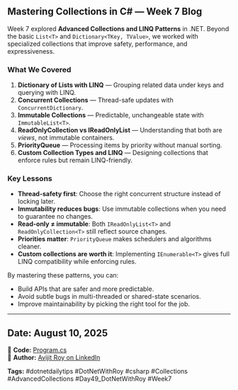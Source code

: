 ﻿## Mastering Collections in C# — Week 7 Blog

Week 7 explored **Advanced Collections and LINQ Patterns** in .NET. Beyond the basic `List<T>` and `Dictionary<TKey, TValue>`, we worked with specialized collections that improve safety, performance, and expressiveness.

### What We Covered

1. **Dictionary of Lists with LINQ** — Grouping related data under keys and querying with LINQ.
2. **Concurrent Collections** — Thread-safe updates with `ConcurrentDictionary`.
3. **Immutable Collections** — Predictable, unchangeable state with `ImmutableList<T>`.
4. **ReadOnlyCollection vs IReadOnlyList** — Understanding that both are *views*, not immutable containers.
5. **PriorityQueue** — Processing items by priority without manual sorting.
6. **Custom Collection Types and LINQ** — Designing collections that enforce rules but remain LINQ-friendly.

### Key Lessons

* **Thread-safety first**: Choose the right concurrent structure instead of locking later.
* **Immutability reduces bugs**: Use immutable collections when you need to guarantee no changes.
* **Read-only ≠ immutable**: Both `IReadOnlyList<T>` and `ReadOnlyCollection<T>` still reflect source changes.
* **Priorities matter**: `PriorityQueue` makes schedulers and algorithms cleaner.
* **Custom collections are worth it**: Implementing `IEnumerable<T>` gives full LINQ compatibility while enforcing rules.

By mastering these patterns, you can:

* Build APIs that are safer and more predictable.
* Avoid subtle bugs in multi-threaded or shared-state scenarios.
* Improve maintainability by picking the right tool for the job.

---

## Date: August 10, 2025  
🔗 **Code:** [Program.cs](./program.cs)  
🔗 **Author:** [Avijit Roy on LinkedIn](https://www.linkedin.com/in/HeyAvijitRoy/)  

**Tags:** #dotnetdailytips #DotNetWithRoy #csharp #Collections #AdvancedCollections #Day49\_DotNetWithRoy #Week7
